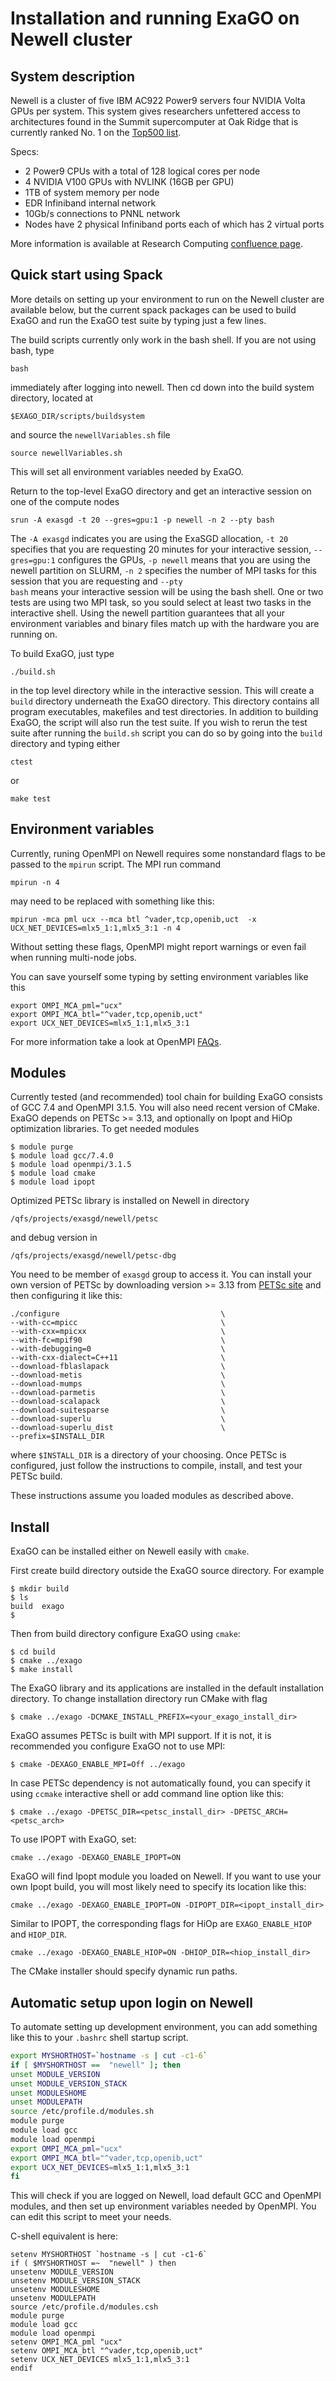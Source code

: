 # Installation and running ExaGO on Newell cluster

## System description

Newell is a cluster of five IBM AC922 Power9 servers four NVIDIA Volta GPUs per
system. This system gives researchers unfettered access to
architectures found in the Summit supercomputer at Oak Ridge that is currently
ranked No. 1 on the [Top500 list](https://www.top500.org/).

Specs:

- 2 Power9 CPUs with a total of 128 logical cores per node
- 4 NVIDIA V100 GPUs with NVLINK (16GB per GPU)
- 1TB of system memory per node
- EDR Infiniband internal network
- 10Gb/s connections to PNNL network
- Nodes have 2 physical Infiniband ports each of which has 2 virtual ports

More information is available at Research Computing
[confluence page](https://confluence.pnnl.gov/confluence/display/RC/Newell).

## Quick start using Spack

More details on setting up your environment to run on the Newell cluster are
available below, but the current spack packages can be used to build ExaGO and run
the ExaGO test suite by typing just a few lines.

The build scripts currently only work in the bash shell. If you are not using
bash, type

```
bash
```
immediately after logging into newell. Then cd down into the build system
directory, located at
```
$EXAGO_DIR/scripts/buildsystem
```
and source the <code>newellVariables.sh</code> file
```
source newellVariables.sh
```
This will set all environment variables needed by ExaGO.

Return to the top-level ExaGO directory and get an interactive session on one of
the compute nodes
```
srun -A exasgd -t 20 --gres=gpu:1 -p newell -n 2 --pty bash
```
The <code>-A exasgd</code> indicates you are using the ExaSGD allocation, <code>-t
20</code> specifies that you are requesting 20 minutes for your interactive
session, <code>--gres=gpu:1</code> configures the GPUs, <code>-p newell</code> means
that you are using the newell partition on SLURM, <code>-n 2</code> specifies the
number of MPI tasks for this session that you are requesting and
<code>--pty bash</code> means your interactive session will be using the bash shell.
One or two tests are using two MPI task, so you sould select at least two tasks
in the interactive shell.  Using the newell partition guarantees that all your
environment variables and binary files match up with the hardware you are running on.

To build ExaGO, just type
```
./build.sh
```
in the top level directory while in the interactive session. This will create a
<code>build</code> directory underneath the ExaGO directory. This directory contains
all program executables, makefiles and test directories. In addition to
building ExaGO, the script will also run the test suite. If you wish to rerun
the test suite after running the <code>build.sh</code> script you can do so by going
into the <code>build</code> directory and typing either
```
ctest
```
or
```
make test
```

## Environment variables

Currently, runing OpenMPI on Newell requires some nonstandard flags to be
passed to the `mpirun` script. The MPI run command
```
mpirun -n 4
```
may need to be replaced with something like this:
```
mpirun -mca pml ucx --mca btl ^vader,tcp,openib,uct  -x UCX_NET_DEVICES=mlx5_1:1,mlx5_3:1 -n 4
```
Without setting these flags, OpenMPI might report warnings or even fail when
running multi-node jobs.

You can save yourself some typing by setting environment variables like this
```
export OMPI_MCA_pml="ucx"
export OMPI_MCA_btl="^vader,tcp,openib,uct"
export UCX_NET_DEVICES=mlx5_1:1,mlx5_3:1
```

For more information take a look at OpenMPI [FAQs](https://www.open-mpi.org/faq/?category=tuning#mca-def).

## Modules

Currently tested (and recommended) tool chain for building ExaGO consists of
GCC 7.4 and OpenMPI 3.1.5. You will also need recent version of CMake. ExaGO
depends on PETSc >= 3.13, and optionally on Ipopt and HiOp optimization
libraries. To get needed modules
```console
$ module purge
$ module load gcc/7.4.0
$ module load openmpi/3.1.5
$ module load cmake
$ module load ipopt
```
Optimized PETSc library is installed on Newell in directory
```console
/qfs/projects/exasgd/newell/petsc
```
and debug version in
```console
/qfs/projects/exasgd/newell/petsc-dbg
```
You need to be member of `exasgd` group to access it. You can install your own
version of PETSc by downloading version >= 3.13 from [PETSc site](https://www.mcs.anl.gov/petsc/download/index.html)
and then configuring it like this:
```console
./configure                                    \
--with-cc=mpicc                                \
--with-cxx=mpicxx                              \
--with-fc=mpif90                               \
--with-debugging=0                             \
--with-cxx-dialect=C++11                       \
--download-fblaslapack                         \
--download-metis                               \
--download-mumps                               \
--download-parmetis                            \
--download-scalapack                           \
--download-suitesparse                         \
--download-superlu                             \
--download-superlu_dist                        \
--prefix=$INSTALL_DIR
```
where `$INSTALL_DIR` is a directory of your choosing. Once PETSc is configured,
just follow the instructions to compile, install, and test your PETSc build.

These instructions assume you loaded modules as described above.

## Install

ExaGO can be installed either on Newell easily with `cmake`.

First create build directory outside the ExaGO source directory. For example
```
$ mkdir build
$ ls
build  exago
$
```
Then from build directory configure ExaGO using `cmake`:
```
$ cd build
$ cmake ../exago
$ make install
```
The ExaGO library and its applications are installed in the default
installation directory. To change installation directory run CMake with flag
```
$ cmake ../exago -DCMAKE_INSTALL_PREFIX=<your_exago_install_dir>
```
ExaGO assumes PETSc is built with MPI support. If it is not, it is recommended
you configure ExaGO not to use MPI: 
```
$ cmake -DEXAGO_ENABLE_MPI=Off ../exago
```
In case PETSc dependency is not automatically found, you can specify it using
`ccmake` interactive shell or add command line option like this:
```
$ cmake ../exago -DPETSC_DIR=<petsc_install_dir> -DPETSC_ARCH=<petsc_arch>
```

To use IPOPT with ExaGO, set:
```
cmake ../exago -DEXAGO_ENABLE_IPOPT=ON
```
ExaGO will find Ipopt module you loaded on Newell. If you want to use your
own Ipopt build, you will most likely need to specify its location like this:
```
cmake ../exago -DEXAGO_ENABLE_IPOPT=ON -DIPOPT_DIR=<ipopt_install_dir>
```
Similar to IPOPT, the corresponding flags for HiOp are `EXAGO_ENABLE_HIOP`
and `HIOP_DIR`.
```
cmake ../exago -DEXAGO_ENABLE_HIOP=ON -DHIOP_DIR=<hiop_install_dir>
```

The CMake installer should specify dynamic run paths. 


## Automatic setup upon login on Newell

To automate setting up development environment, you can add something like this
to your `.bashrc` shell startup script.

```bash
export MYSHORTHOST=`hostname -s | cut -c1-6`
if [ $MYSHORTHOST ==  "newell" ]; then
unset MODULE_VERSION
unset MODULE_VERSION_STACK
unset MODULESHOME
unset MODULEPATH
source /etc/profile.d/modules.sh
module purge
module load gcc
module load openmpi
export OMPI_MCA_pml="ucx"
export OMPI_MCA_btl="^vader,tcp,openib,uct"
export UCX_NET_DEVICES=mlx5_1:1,mlx5_3:1
fi
```

This will check if you are logged on Newell, load default GCC and OpenMPI
modules, and then set up environment variables needed by OpenMPI. You can edit
this script to meet your needs.

C-shell equivalent is here:
```shell
setenv MYSHORTHOST `hostname -s | cut -c1-6`
if ( $MYSHORTHOST =~  "newell" ) then
unsetenv MODULE_VERSION
unsetenv MODULE_VERSION_STACK
unsetenv MODULESHOME
unsetenv MODULEPATH
source /etc/profile.d/modules.csh
module purge
module load gcc
module load openmpi
setenv OMPI_MCA_pml "ucx"
setenv OMPI_MCA_btl "^vader,tcp,openib,uct"
setenv UCX_NET_DEVICES mlx5_1:1,mlx5_3:1
endif
```
